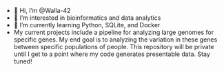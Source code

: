 - 👋 Hi, I’m @Walla-42
- 👀 I’m interested in bioinformatics and data analytics 
- 🌱 I’m currently learning Python, SQLite, and Docker
- My current projects include a pipeline for analyzing large genomes for specific genes. My end goal is to analyzing the variation in these genes between specific populations of people. This repository will be private until I get to a point where my code generates presentable data. Stay tuned!
<!---
Walla-42/Walla-42 is a ✨ special ✨ repository because its `README.md` (this file) appears on your GitHub profile.
You can click the Preview link to take a look at your changes.
--->
